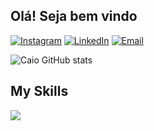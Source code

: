 [](https://user-images.githubusercontent.com/18350557/176309783-0785949b-9127-417c-8b55-ab5a4333674e.gif)Olá! Seja bem vindo
-------------------------------------------------------------------------------------------------------------------------------------

[![Instagram](https://img.shields.io/badge/Instagram-E4405F?style=for-the-badge&logo=instagram&logoColor=white)](https://www.instagram.com/cayo_henri/)
[![LinkedIn](https://img.shields.io/badge/LinkedIn-0077B5?style=for-the-badge&logo=linkedin&logoColor=white)](https://www.linkedin.com/in/caio-henrique-67a050244/)
[![Email](https://img.shields.io/badge/Gmail-D14836?style=for-the-badge&logo=gmail&logoColor=white)](https://mail.google.com/mail/u/0/#inbox)

![Caio GitHub stats](https://github-readme-stats.vercel.app/api?username=caio1459&show_icons=true&theme=radical)

## My Skills

<div style="display: inline_block"> 
    <p>
        <a href="https://skillicons.dev">
            <img src="https://skillicons.dev/icons?i=html,css,js,ts,php,bootstrap,java,angular,go,git,github"/>
        </a>
    </p>
</div>

